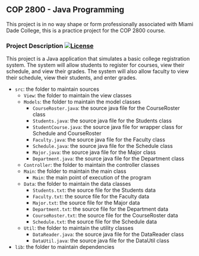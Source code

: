 ## COP 2800 - Java Programming

This project is in no way shape or form professionally associated with Miami Dade College, this is a practice project for the COP 2800 course.

### Project Description [![License](https://img.shields.io/badge/License-Apache_2.0-blue.svg)](https://opensource.org/licenses/Apache-2.0)

This project is a Java application that simulates a basic college registration system. The system will allow students to register for courses, view their schedule, and view their grades. The system will also allow faculty to view their schedule, view their students, and enter grades.

- `src`: the folder to maintain sources
    - `View`: the folder to maintain the view classes
    - `Models`: the folder to maintain the model classes
        - `CourseRoster.java`: the source java file for the CourseRoster class
        - `Students.java`: the source java file for the Students class
        - `StudentCourse.java`: the source java file for wrapper class for Schedule and CourseRoster
        - `Faculty.java`: the source java file for the Faculty class
        - `Schedule.java`: the source java file for the Schedule class
        - `Major.java`: the source java file for the Major class
        - `Department.java`: the source java file for the Department class
    - `Controller`: the folder to maintain the controller classes
    - `Main`: the folder to maintain the main class
        - `Main`: the main point of execution of the program
    - `Data`: the folder to maintain the data classes
        - `Students.txt`: the source file for the Students data
        - `Faculty.txt`: the source file for the Faculty data
        - `Major.txt`: the source file for the Major data
        - `Department.txt`: the source file for the Department data
        - `CourseRoster.txt`: the source file for the CourseRoster data
        - `Schedule.txt`: the source file for the Schedule data
    - `Util`: the folder to maintain the utility classes
        - `DataReader.java`: the source java file for the DataReader class
        - `DataUtil.java`: the source java file for the DataUtil class
- `lib`: the folder to maintain dependencies